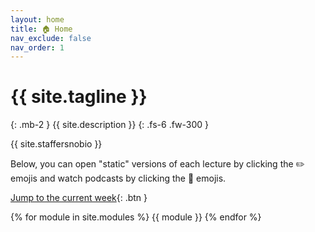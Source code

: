 ```yaml
---
layout: home
title: 🏠 Home
nav_exclude: false
nav_order: 1
---
```


# {{ site.tagline }}
{: .mb-2 }
{{ site.description }}
{: .fs-6 .fw-300 }

{{ site.staffersnobio }}

Below, you can open "static" versions of each lecture by clicking the ✏️ emojis and watch podcasts by clicking the 🎥 emojis.

[Jump to the current week](#week-6-hypothesis-testing-br-small-there-won-t-be-live-lecture-on-wednesday-or-friday-since-suraj-is-at-a-a-href-https-cfp-jupytercon-com-2023-talk-xabs9s-conference-a-notebooks-and-videos-for-those-lectures-have-already-been-posted-below-on-wednesday-from-1-1-50pm-in-center-109-tutors-will-take-up-common-misconceptions-from-the-midterm-exam-small){: .btn }

{% for module in site.modules %}
{{ module }}
{% endfor %}